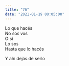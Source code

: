 ```yaml
---
title: "76"
date: "2021-01-19 00:05:00"
---
```


Lo que hacés\
No sos vos\
O sí\
Lo sos\
Hasta que lo hacés

Y ahí dejás de serlo
